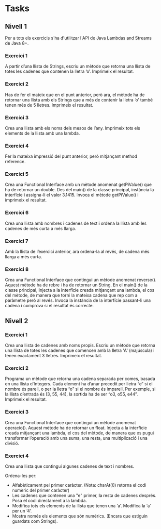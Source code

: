# Tasks

## Nivell 1

Per a tots els exercicis s'ha d'utilitzar l'API de Java Lambdas and Streams de Java 8+.

### Exercici 1

A partir d’una llista de Strings, escriu un mètode que retorna una llista de totes les cadenes que contenen la 
lletra ‘o’. Imprimeix el resultat.

### Exercici 2

Has de fer el mateix que en el punt anterior, però ara, el mètode ha de retornar una llista amb els Strings que a més de contenir la lletra ‘o’ també tenen més de 5 lletres. Imprimeix el resultat.

### Exercici 3

Crea una llista amb els noms dels mesos de l’any. Imprimeix tots els elements de la llista amb una lambda.

### Exercici 4

Fer la mateixa impressió del punt anterior, però mitjançant method reference.

### Exercici 5

Crea una Functional Interface amb un mètode anomenat getPiValue() que ha de retornar un double. Des del main() de la classe principal, instància la interfície i assigna-li el valor 3.1415. Invoca el mètode getPiValue() i imprimeix el resultat.

### Exercici 6

Crea una llista amb nombres i cadenes de text i ordena la llista amb les cadenes de més curta a més llarga.

### Exercici 7

Amb la llista de l’exercici anterior, ara ordena-la al revés, de cadena més llarga a més curta.

### Exercici 8

Crea una Functional Interface que contingui un mètode anomenat reverse(). Aquest mètode ha de rebre i ha de retornar un String. En el main() de la classe principal, injecta a la interfície creada mitjançant una lambda, el cos del mètode, de manera que torni la mateixa cadena que rep com a paràmetre però al revés. Invoca la instància de la interfície passant-li una cadena i comprova si el resultat és correcte.
  

## Nivell 2

### Exercici 1
  
Crea una llista de cadenes amb noms propis. Escriu un mètode que retorna una llista de totes les cadenes que comencen amb la lletra 'A' (majúscula) i  tenen exactament 3 lletres. Imprimeix el resultat.

### Exercici 2

Programa un mètode que retorna una cadena separada per comes, basada en una llista d’Integers. Cada element ha d’anar precedit per lletra “e” si el nombre és parell, o per la lletra “o” si el nombre és imparell. Per exemple, si la llista d’entrada és (3, 55, 44), la sortida ha de ser “o3, o55, e44”. Imprimeix el resultat.

### Exercici 3

Crea una Functional Interface que contingui un mètode anomenat operacio(). Aquest mètode ha de retornar un float. Injecta a la interfície creada mitjançant una lambda, el cos del mètode, de manera que es pugui transformar l’operació amb una suma, una resta, una multiplicació i una divisió.

### Exercici 4
  
Crea una llista que contingui algunes cadenes de text i nombres.

Ordena-les per:
- Alfabèticament pel primer caràcter. (Nota: charAt(0) retorna el codi numèric del primer  caràcter)
- Les cadenes que contenen una "e" primer, la resta de cadenes després. Posa el codi directament a la lambda.  
- Modifica tots els elements de la llista que tenen una ‘a’. Modifica la ‘a’ per un ‘4’.
- Mostra només els elements que són numèrics. (Encara que estiguin guardats com Strings).   